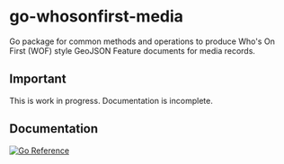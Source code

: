 # go-whosonfirst-media

Go package for common methods and operations to produce Who's On First (WOF) style GeoJSON Feature documents for media records.

## Important

This is work in progress. Documentation is incomplete.

## Documentation

[![Go Reference](https://pkg.go.dev/badge/github.com/sfomuseum/go-whosonfirst-media.svg)](https://pkg.go.dev/github.com/sfomuseum/go-whosonfirst-media)